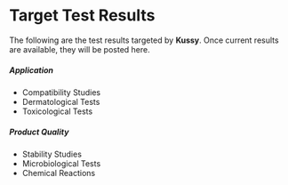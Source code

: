 
# Target Test Results
The following are the test results targeted by **Kussy**. Once current results are available, they will be posted here.


##### Application

- Compatibility Studies
- Dermatological Tests
- Toxicological Tests

##### Product Quality

- Stability Studies
- Microbiological Tests
- Chemical Reactions